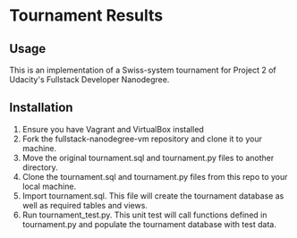 # Tournament Results

## Usage
This is an implementation of a Swiss-system tournament for Project 2 of Udacity's Fullstack Developer Nanodegree.

## Installation
1. Ensure you have Vagrant and VirtualBox installed
2. Fork the fullstack-nanodegree-vm repository and clone it to your machine.
3. Move the original tournament.sql and tournament.py files to another directory.
4. Clone the tournament.sql and tournament.py files from this repo to your local machine.
5. Import tournament.sql. This file will create the tournament database as well as required tables and views.
4. Run tournament_test.py. This unit test will call functions defined in tournament.py and populate the tournament database with test data.
